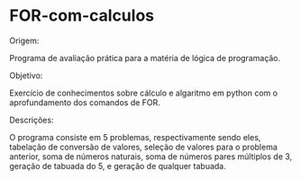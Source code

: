 # FOR-com-calculos
Origem:

Programa de avaliação prática para a matéria de lógica de programação.

Objetivo:

Exercício de conhecimentos sobre cálculo e algaritmo em python com o aprofundamento dos comandos de FOR.

Descrições:

O programa consiste em 5 problemas, respectivamente sendo eles, tabelação de conversão de valores, seleção de valores para o problema anterior, soma de números naturais, soma de números pares múltiplos de 3, geração de tabuada do 5, e geração de qualquer tabuada.
